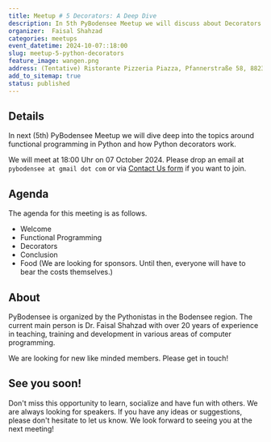 ```yaml
---
title: Meetup # 5 Decorators: A Deep Dive
description: In 5th PyBodensee Meetup we will discuss about Decorators in Python with several use cases.
organizer:  Faisal Shahzad
categories: meetups
event_datetime: 2024-10-07::18:00
slug: meetup-5-python-decorators
feature_image: wangen.png
address: (Tentative) Ristorante Pizzeria Piazza, Pfannerstraße 58, 88239 Wangen im Allgäu, Germany
add_to_sitemap: true
status: published
---
```


## Details
In next (5th) PyBodensee Meetup we will dive deep into the topics around functional programming in Python and how Python decorators work.

We will meet at 18:00 Uhr on 07 October 2024. Please drop an email at ``pybodensee at gmail dot com`` or via [Contact Us form](/pages/contact/) if you want to join. 

## Agenda

The agenda for this meeting is as follows. 

- Welcome
- Functional Programming
- Decorators
- Conclusion
- Food (We are looking for sponsors. Until then, everyone will have to bear the costs themselves.)

## About

PyBodensee is organized by the Pythonistas in the Bodensee region. The current main person is Dr. Faisal Shahzad with over 20 years of experience in teaching, training and development in various areas of computer programming.

We are looking for new like minded members. Please get in touch!


## See you soon!
Don't miss this opportunity to learn, socialize and have fun with others. We are always looking for speakers. If you have any ideas or suggestions, please don't hesitate to let us know. We look forward to seeing you at the next meeting!